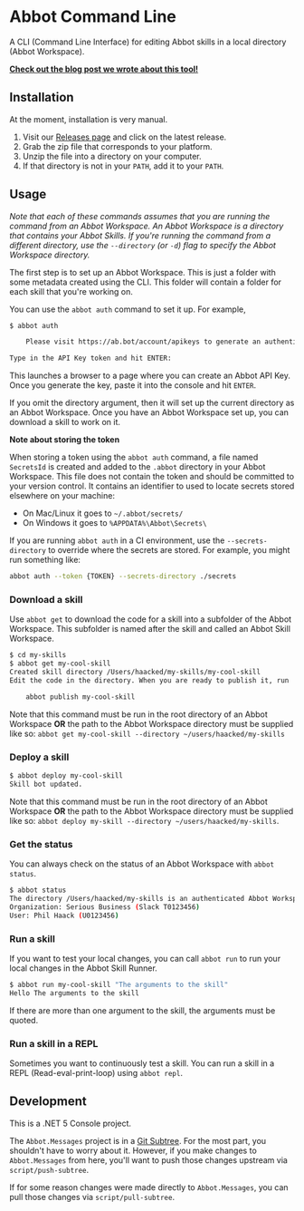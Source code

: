 # Abbot Command Line

A CLI (Command Line Interface) for editing Abbot skills in a local directory (Abbot Workspace).

[__Check out the blog post we wrote about this tool!__](https://blog.ab.bot/archive/2021/08/31/abbot-cli/)

## Installation

At the moment, installation is very manual.

1. Visit our [Releases page](https://github.com/aseriousbiz/abbot-cli/releases) and click on the latest release.
2. Grab the zip file that corresponds to your platform.
3. Unzip the file into a directory on your computer.
4. If that directory is not in your `PATH`, add it to your `PATH`.

## Usage

_Note that each of these commands assumes that you are running the command from an Abbot Workspace. An Abbot Workspace is a directory that contains your Abbot Skills. If you're running the command from a different directory, use the `--directory` (or `-d`) flag to specify the Abbot Workspace directory._

The first step is to set up an Abbot Workspace. This is just a folder with some metadata created using the CLI. This folder will contain a folder for each skill that you're working on.

You can use the `abbot auth` command to set it up. For example,

```bash
$ abbot auth

    Please visit https://ab.bot/account/apikeys to generate an authentication token. I will attempt to open your browser for you.

Type in the API Key token and hit ENTER:
```

This launches a browser to a page where you can create an Abbot API Key. Once you generate the key, paste it into the console and hit `ENTER`.

If you omit the directory argument, then it will set up the current directory as an Abbot Workspace. Once you have an Abbot Workspace set up, you can download a skill to work on it.

__Note about storing the token__

When storing a token using the `abbot auth` command, a file named `SecretsId` is created and added to the `.abbot` directory in your Abbot Workspace. This file does not contain the token and should be committed to your version control. It contains an identifier to used to locate secrets stored elsewhere on your machine:

* On Mac/Linux it goes to `~/.abbot/secrets/`
* On Windows it goes to `%APPDATA%\Abbot\Secrets\`

If you are running `abbot auth` in a CI environment, use the `--secrets-directory` to override where the secrets are stored. For example, you might run something like:

```bash
abbot auth --token {TOKEN} --secrets-directory ./secrets
```

### Download a skill

Use `abbot get` to download the code for a skill into a subfolder of the Abbot Workspace. This subfolder is named after the skill and called an Abbot Skill Workspace.


```bash
$ cd my-skills
$ abbot get my-cool-skill
Created skill directory /Users/haacked/my-skills/my-cool-skill
Edit the code in the directory. When you are ready to publish it, run

    abbot publish my-cool-skill

```

Note that this command must be run in the root directory of an Abbot Workspace __OR__ the path to the Abbot Workspace directory must be supplied like so: `abbot get my-cool-skill --directory ~/users/haacked/my-skills`

### Deploy a skill

```bash
$ abbot deploy my-cool-skill
Skill bot updated.
```

Note that this command must be run in the root directory of an Abbot Workspace __OR__ the path to the Abbot Workspace directory must be supplied like so: `abbot deploy my-skill --directory ~/users/haacked/my-skills`.

### Get the status

You can always check on the status of an Abbot Workspace with `abbot status`.

```bash
$ abbot status
The directory /Users/haacked/my-skills is an authenticated Abbot Workspace.
Organization: Serious Business (Slack T0123456)
User: Phil Haack (U0123456)
```

### Run a skill

If you want to test your local changes, you can call `abbot run` to run your local changes in the Abbot Skill Runner.

```bash
$ abbot run my-cool-skill "The arguments to the skill"
Hello The arguments to the skill
```

If there are more than one argument to the skill, the arguments must be quoted.

### Run a skill in a REPL

Sometimes you want to continuously test a skill. You can run a skill in a REPL (Read-eval-print-loop) using `abbot repl`.

## Development

This is a .NET 5 Console project.

The `Abbot.Messages` project is in a [Git Subtree](https://www.atlassian.com/git/tutorials/git-subtree). For the most part, you shouldn't have to worry about it.
However, if you make changes to `Abbot.Messages` from here, you'll want to push those changes upstream via `script/push-subtree`.

If for some reason changes were made directly to `Abbot.Messages`, you can pull those changes via `script/pull-subtree`.
